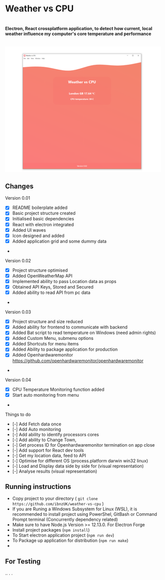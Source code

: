 
# Weather vs CPU <h1>


#### Electron, React crossplatform application, to detect how current, local weather influence my computer's core temperature and performance <h6>


![Preview](src/assets/screenshot.png)
- 
## Changes

Version 0.01
- [x] README boilerplate added
- [x] Basic project structure created
- [x] Initialised basic dependencies 
- [x] React with electron integrated
- [x] Added UI waves
- [x] Icon designed and added
- [x] Added application grid and some dummy data
* 
Version 0.02
- [x] Project structure optimised 
- [x] Added OpenWeatherMap API 
- [x] Implemented ability to pass Location data as props
- [x] Obtained API Keys, Stored and Secured
- [x] Added ability to read API from pc data

* 
Version 0.03
- [x] Project structure and size reduced
- [x] Added ability for frontend to communicate with backend 
- [x] Added Bat script to read temperature on Windows (need admin rights)
- [x] Added Custom Menu, submenu options
- [x] Added Shortcuts for menu items
- [x] Added Ability to package application for production
- [x] Added Openhardwaremonitor https://github.com/openhardwaremonitor/openhardwaremonitor
* 
Version 0.04
- [x] CPU Temperature Monitoring function added
- [x] Start auto monitoring from menu

* 
Things to do
- [-] Add Fetch data once
- [-] Add Auto monitoring
- [-] Add ability to identify processors cores
- [-] Add ability to Change Town,
- [-] Get process ID for Openhardwaremonitor termination on app close
- [-] Add support for React dev tools
- [-] Get my location data, feed to API
- [-] Optimise for different OS (process.platform darwin win32 linux)
- [-] Load and Display data side by side for (visual representation)
- [-] Analyse results (visual representation)





## Running instructions
* Copy project to your directory ( `git clone https://github.com/ibnzUK/weather-vs-cpu` )
* If you are Runing a Windows Subsystem for Linux (WSL), it is recommended to install project using PowerShel, GitBash or Command Prompt terminal (Concurrently dependency related) 
* Make sure to have Node.js Version >= 12.13.0. For Electron Forge 
* Install project packages (`npm install`)
* To Start electron application project (`npm run dev`)
* To Package up application for distribution (`npm run make`) 
* 

## For Testing
..
.
.


   

## 
